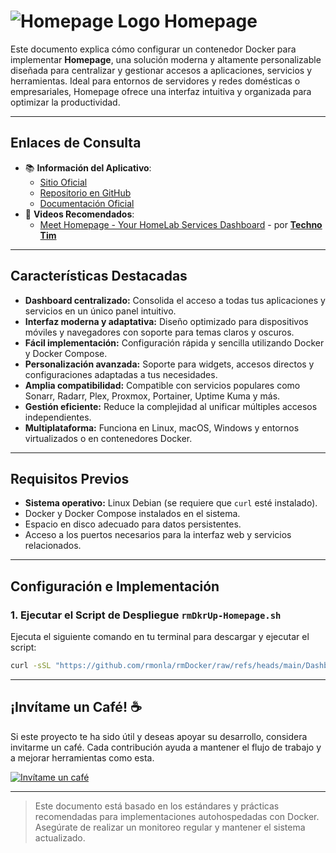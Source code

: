 <!--  
# Ricardo MONLA (https://github.com/rmonla)
# Homepage - v250110-2333
-->
# <img src="https://github.com/gethomepage/homepage/raw/dev/images/banner_light@2x.png" alt="Homepage Logo"/> Homepage

Este documento explica cómo configurar un contenedor Docker para implementar **Homepage**, una solución moderna y altamente personalizable diseñada para centralizar y gestionar accesos a aplicaciones, servicios y herramientas. Ideal para entornos de servidores y redes domésticas o empresariales, Homepage ofrece una interfaz intuitiva y organizada para optimizar la productividad.

---

## Enlaces de Consulta

- 📚 **Información del Aplicativo**:
  - [Sitio Oficial](https://gethomepage.dev)
  - [Repositorio en GitHub](https://github.com/gethomepage/homepage)
  - [Documentación Oficial](https://gethomepage.dev/latest)
- 🎥 **Videos Recomendados**:
  - [Meet Homepage - Your HomeLab Services Dashboard](https://youtu.be/mC3tjysJ01E) - por [**Techno Tim**](https://www.youtube.com/@TechnoTim)

---

## Características Destacadas

- **Dashboard centralizado:** Consolida el acceso a todas tus aplicaciones y servicios en un único panel intuitivo.
- **Interfaz moderna y adaptativa:** Diseño optimizado para dispositivos móviles y navegadores con soporte para temas claros y oscuros.
- **Fácil implementación:** Configuración rápida y sencilla utilizando Docker y Docker Compose.
- **Personalización avanzada:** Soporte para widgets, accesos directos y configuraciones adaptadas a tus necesidades.
- **Amplia compatibilidad:** Compatible con servicios populares como Sonarr, Radarr, Plex, Proxmox, Portainer, Uptime Kuma y más.
- **Gestión eficiente:** Reduce la complejidad al unificar múltiples accesos independientes.
- **Multiplataforma:** Funciona en Linux, macOS, Windows y entornos virtualizados o en contenedores Docker.

---

## Requisitos Previos

- **Sistema operativo:** Linux Debian (se requiere que `curl` esté instalado).
- Docker y Docker Compose instalados en el sistema.
- Espacio en disco adecuado para datos persistentes.
- Acceso a los puertos necesarios para la interfaz web y servicios relacionados.

---

## Configuración e Implementación

### 1. Ejecutar el Script de Despliegue `rmDkrUp-Homepage.sh`

Ejecuta el siguiente comando en tu terminal para descargar y ejecutar el script:

```bash
curl -sSL "https://github.com/rmonla/rmDocker/raw/refs/heads/main/Dashboards/Homepage/rmDkrUp-Homepage.sh" | bash
```

---



## ¡Invítame un Café! ☕

Si este proyecto te ha sido útil y deseas apoyar su desarrollo, considera invitarme un café. Cada contribución ayuda a mantener el flujo de trabajo y a mejorar herramientas como esta.  

[![Invítame un café](https://img.shields.io/badge/Invítame%20un%20café-%23FFDD00?style=for-the-badge&logo=buymeacoffee&logoColor=white)](https://bit.ly/4hcukTf)

---

> Este documento está basado en los estándares y prácticas recomendadas para implementaciones autohospedadas con Docker. Asegúrate de realizar un monitoreo regular y mantener el sistema actualizado.
